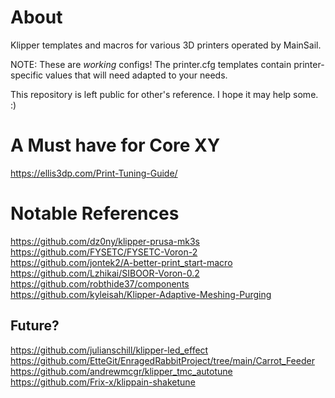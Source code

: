 # About
Klipper templates and macros for various 3D printers operated by MainSail.

NOTE: These are *working* configs! The printer.cfg templates contain printer-specific values that will need adapted to your needs.

This repository is left public for other's reference. I hope it may help some. :)

# A Must have for Core XY
https://ellis3dp.com/Print-Tuning-Guide/

# Notable References
https://github.com/dz0ny/klipper-prusa-mk3s<br>
https://github.com/FYSETC/FYSETC-Voron-2<br>
https://github.com/jontek2/A-better-print_start-macro<br>
https://github.com/Lzhikai/SIBOOR-Voron-0.2<br>
https://github.com/robthide37/components<br>
https://github.com/kyleisah/Klipper-Adaptive-Meshing-Purging<br>

## Future?
https://github.com/julianschill/klipper-led_effect<br>
https://github.com/EtteGit/EnragedRabbitProject/tree/main/Carrot_Feeder<br>
https://github.com/andrewmcgr/klipper_tmc_autotune<br>
https://github.com/Frix-x/klippain-shaketune<br>